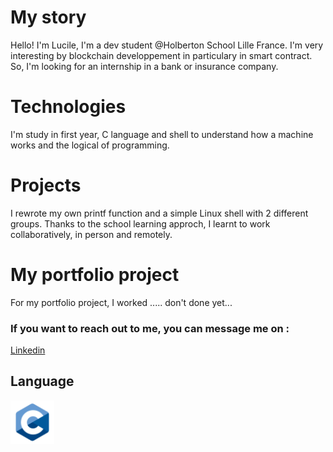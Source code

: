 # My story

Hello! I'm Lucile, I'm a dev student @Holberton School Lille France. 
I'm very interesting by blockchain developpement in particulary in smart contract.
So, I'm looking for an internship in a bank or insurance company.


# Technologies

I'm study in first year, C language and shell to understand how a machine works and the logical of programming.

# Projects

I rewrote my own printf function  and a simple Linux shell with 2 different groups.
Thanks to the school learning approch, I learnt to work collaboratively, in person and remotely.


# My portfolio project

For my portfolio project, I worked ..... don't done yet...

### If you want to reach out to me, you can message me on :

[Linkedin](https://www.linkedin.com/in/lucile-deleforge-5a6889169/)

## Language 

<code><img height="70" 
src="https://raw.githubusercontent.com/github/explore/80688e429a7d4ef2fca1e82350fe8e3517d3494d/topics/c/c.png"></code>
